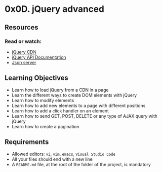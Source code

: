 # 0x0D. jQuery advanced

## Resources
### Read or watch:

- [jQuery CDN](https://code.jquery.com/)
- [jQuery API Documentation](https://api.jquery.com/)
- [Json server](https://github.com/typicode/json-server)

## Learning Objectives
- Learn how to load jQuery from a CDN in a page
- Learn the different ways to create DOM elements with jQuery
- Learn how to modify elements
- Learn how to add new elements to a page with different positions
- Learn how to add a click handler on an element
- Learn how to send GET, POST, DELETE or any type of AJAX query with jQuery
- Learn how to create a pagination

## Requirements
- Allowed editors: ```vi```, ```vim```, ```emacs```, ```Visual Studio Code```
- All your files should end with a new line
- A ```README.md``` file, at the root of the folder of the project, is mandatory